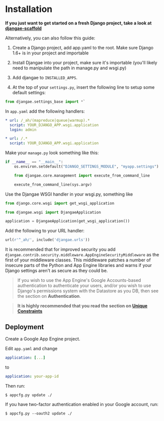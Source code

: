 # Installation

**If you just want to get started on a fresh Django project, take a look at [djangae-scaffold](https://github.com/potatolondon/djangae-scaffold)**

Alternatively, you can also follow this guide:

1. Create a Django project, add app.yaml to the root. Make sure Django 1.6+ is in your project and importable
 

2. Install Djangae into your project, make sure it's importable (you'll likely need to manipulate the path in manage.py and wsgi.py)
 

3. Add djangae to `INSTALLED_APPS`.
 
 
4. At the top of your `settings.py`, insert the following line to setup some default settings: 

```python
from djangae.settings_base import *`
```

In `app.yaml` add the following handlers:

```yml
* url: /_ah/(mapreduce|queue|warmup).*
  script: YOUR_DJANGO_APP.wsgi.application
  login: admin

* url: /.*
  script: YOUR_DJANGO_APP.wsgi.application
```

Make your `manage.py` look something like this:

```python
if __name__ == "__main__":
    os.environ.setdefault("DJANGO_SETTINGS_MODULE", "myapp.settings")

    from djangae.core.management import execute_from_command_line

    execute_from_command_line(sys.argv)
```

Use the Djangae WSGI handler in your wsgi.py, something like

```python
from django.core.wsgi import get_wsgi_application

from djangae.wsgi import DjangaeApplication

application = DjangaeApplication(get_wsgi_application())
```

Add the following to your URL handler: 

```python
url(r'^_ah/', include('djangae.urls'))
```

It is recommended that for improved security you add `djangae.contrib.security.middleware.AppEngineSecurityMiddleware` as the first of your middleware classes. This middleware patches a number of insecure parts of the Python and App Engine libraries and warns if your Django settings aren't as secure as they could be.

> If you wish to use the App Engine's Google Accounts-based authentication to authenticate your users, and/or you wish to use Django's permissions system with the Datastore as you DB, then see the section on **Authentication**.

> **It is highly recommended that you read the section on [Unique Constraints](db_backend/#unique-constraint-checking)**

## Deployment

Create a Google App Engine project. 

Edit `app.yaml` and change 

```yml
application: [...]
```
to

```yml
application: your-app-id
```

Then run:

    $ appcfg.py update ./

If you have two-factor authentication enabled in your Google account, run:

    $ appcfg.py --oauth2 update ./
